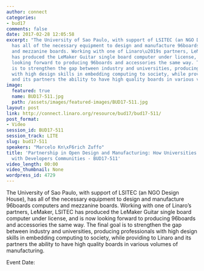 ```yaml
---
author: connect
categories:
- bud17
comments: false
date: 2017-02-28 12:05:58
excerpt: "The University of Sao Paulo, with support of LSITEC (an NGO Design House),
  has all of the necessary equipment to design and manufacture 96boards computers
  and mezzanine boards. Working with one of Linaro\u2019s partners, LeMaker, LSITEC
  has produced the LeMaker Guitar single board computer under license, and is now
  looking forward to producing 96boards and accessories the same way. The final goal
  is to strengthen the gap between industry and universities, producing professionals
  with high design skills in embedding computing to society, while providing to Linaro
  and its partners the ability to have high quality boards in various volumes of manufacturing."
image:
  featured: true
  name: BUD17-511.jpg
  path: /assets/images/featured-images/BUD17-511.jpg
layout: post
link: http://connect.linaro.org/resource/bud17/bud17-511/
post_format:
- Video
session_id: BUD17-511
session_track: LITE
slug: bud17-511
speakers: "Marcelo Kn\xF6rich Zuffo"
title: 'Partnership in Open Design and Manufacturing: How Universities can Contribute
  with Developers Communities - BUD17-511'
video_length: 00:00
video_thumbnail: None
wordpress_id: 4729
---
```


The University of Sao Paulo, with support of LSITEC (an NGO Design House), has all of the necessary equipment to design and manufacture 96boards computers and mezzanine boards. Working with one of Linaro’s partners, LeMaker, LSITEC has produced the LeMaker Guitar single board computer under license, and is now looking forward to producing 96boards and accessories the same way. The final goal is to strengthen the gap between industry and universities, producing professionals with high design skills in embedding computing to society, while providing to Linaro and its partners the ability to have high quality boards in various volumes of manufacturing.

Event Date: